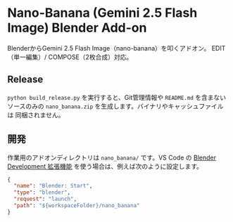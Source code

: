 # Nano-Banana (Gemini 2.5 Flash Image) Blender Add-on

BlenderからGemini 2.5 Flash Image（nano-banana）を叩くアドオン。
EDIT（単一編集）/ COMPOSE（2枚合成）対応。

## Release

`python build_release.py` を実行すると、Git管理情報や `README.md` を含まない
ソースのみの `nano_banana.zip` を生成します。バイナリやキャッシュファイルは
同梱されません。

## 開発

作業用のアドオンディレクトリは `nano_banana/` です。VS Code の [Blender Development 拡張機能](https://marketplace.visualstudio.com/items?itemName=JacquesLucke.blender-development) を使う場合は、例えば次のように設定します。

```json
{
  "name": "Blender: Start",
  "type": "blender",
  "request": "launch",
  "path": "${workspaceFolder}/nano_banana"
}
```

